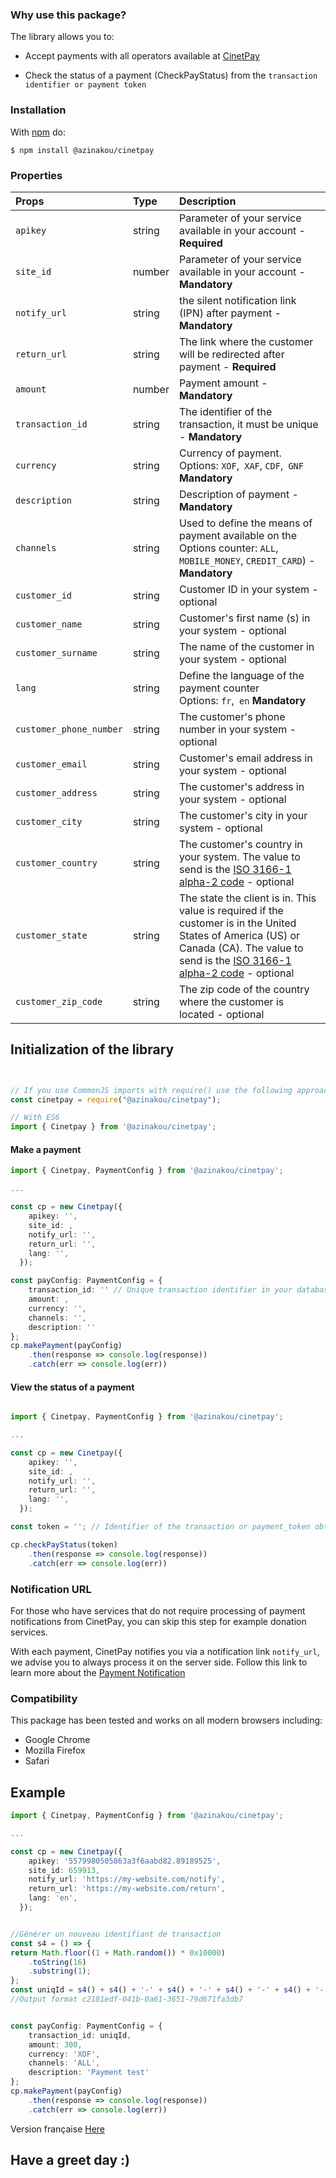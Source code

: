 ### Why use this package?
The library allows you to:

* Accept payments with all operators available at [CinetPay](https://cinetpay.com)

* Check the status of a payment (CheckPayStatus) from the `transaction identifier or payment token`

### Installation

With [npm](http://npmjs.org) do:

    $ npm install @azinakou/cinetpay

### Properties

| Props        | Type           | Description  |
| :------------- |:-------------| :-----|
| `apikey` | string | Parameter of your service available in your account - <strong> Required </strong> |
| `site_id` | number | Parameter of your service available in your account - <strong> Mandatory </strong> |
| `notify_url` | string | the silent notification link (IPN) after payment - <strong> Mandatory </strong> |
| `return_url` | string | The link where the customer will be redirected after payment - <strong> Required </strong> |
| `amount` | number | Payment amount - <strong> Mandatory </strong> |
| `transaction_id` | string | The identifier of the transaction, it must be unique - <strong> Mandatory </strong> |
| `currency` | string | Currency of payment. <br> Options: `XOF`,` XAF`, `CDF`,` GNF` <strong> Mandatory </strong> |
| `description` | string | Description of payment - <strong> Mandatory </strong> |
| `channels` | string | Used to define the means of payment available on the <br> Options counter: `ALL`,` MOBILE_MONEY`, `CREDIT_CARD`) - <strong> Mandatory </strong> |
| `customer_id` | string | Customer ID in your system - optional |
| `customer_name` | string | Customer's first name (s) in your system - optional |
| `customer_surname` | string | The name of the customer in your system - optional |
| `lang` | string | Define the language of the payment counter <br> Options: `fr`,` en` <strong> Mandatory </strong> |
| `customer_phone_number` | string | The customer's phone number in your system - optional |
| `customer_email` | string | Customer's email address in your system - optional |
| `customer_address` | string | The customer's address in your system - optional |
| `customer_city` | string | The customer's city in your system - optional |
| `customer_country` | string | The customer's country in your system. The value to send is the [ISO 3166-1 alpha-2 code](https://www.atlas-monde.net/codes-iso/) - optional |
| `customer_state` | string | The state the client is in. This value is required if the customer is in the United States of America (US) or Canada (CA). The value to send is the [ISO 3166-1 alpha-2 code](https://www.atlas-monde.net/codes-iso/) - optional |
| `customer_zip_code` | string | The zip code of the country where the customer is located - optional |

## Initialization of the library

```typescript


// If you use CommonJS imports with require() use the following approach:
const cinetpay = require("@azinakou/cinetpay");

// With ES6
import { Cinetpay } from '@azinakou/cinetpay';
```
#### Make a payment

```typescript
import { Cinetpay, PaymentConfig } from '@azinakou/cinetpay';

...

const cp = new Cinetpay({
    apikey: '',
    site_id: ,
    notify_url: '',
    return_url: '',
    lang: '',
  });

const payConfig: PaymentConfig = {
    transaction_id: '' // Unique transaction identifier in your database,
    amount: ,
    currency: '',
    channels: '',
    description: ''
};
cp.makePayment(payConfig)
    .then(response => console.log(response))
    .catch(err => console.log(err))
```


#### View the status of a payment
```typescript

import { Cinetpay, PaymentConfig } from '@azinakou/cinetpay';

...

const cp = new Cinetpay({
    apikey: '',
    site_id: ,
    notify_url: '',
    return_url: '',
    lang: '',
  });

const token = ''; // Identifier of the transaction or payment_token obtained when initializing the payment

cp.checkPayStatus(token)
    .then(response => console.log(response))
    .catch(err => console.log(err))
```

### Notification URL
For those who have services that do not require processing of payment notifications from CinetPay, you can skip this step for example donation services.

With each payment, CinetPay notifies you via a notification link `notify_url`, we advise you to always process it on the server side. Follow this link to learn more about the [Payment Notification](https://github.com/cinetpay/seamlessIntegration#etape-1--pr%C3%A9parer-la-page-de-notification)

### Compatibility
This package has been tested and works on all modern browsers including:

* Google Chrome
* Mozilla Firefox
* Safari

## Example

```typescript
import { Cinetpay, PaymentConfig } from '@azinakou/cinetpay';

...

const cp = new Cinetpay({
    apikey: '5579980505863a3f6aabd82.89189525',
    site_id: 659913,
    notify_url: 'https://my-website.com/notify',
    return_url: 'https://my-website.com/return',
    lang: 'en',
  });


//Générer un nouveau identifiant de transaction
const s4 = () => {
return Math.floor((1 + Math.random()) * 0x10000)
    .toString(16)
    .substring(1);
};
const uniqId = s4() + s4() + '-' + s4() + '-' + s4() + '-' + s4() + '-' + s4() + s4() + s4();
//Output format c2181edf-041b-0a61-3651-79d671fa3db7


const payConfig: PaymentConfig = {
    transaction_id: uniqId,
    amount: 300,
    currency: 'XOF',
    channels: 'ALL',
    description: 'Payment test'
};
cp.makePayment(payConfig)
    .then(response => console.log(response))
    .catch(err => console.log(err))
```

Version française [Here](README.md)

## Have a greet day :)